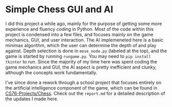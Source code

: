 # Simple Chess GUI and AI

I did this project a while ago, mainly for the purpose of getting some more experience and fluency coding in Python. Most of the code within this project is condensed into a few files, and focuses mainly on the game mechanics, GUI, and user interaction. The AI implemeneted here is a basic minimax algorithm, which the user can determine the depth of and play against. Depth selection is done in `move_node.py` (labeled at the top), and the game is started by running  `rungame.py`. You may need to `pip install tkinter` to run. Since the majority of my time here was spent coding the game mechanics and GUI, the AI aspect is pretty inefficient and clunky, although the concepts work fundamentally. 

I've since done a rework through a school project that focuses entirely on the artificial intelligence component of the game, which can be found in [CS76-Projects/Chess](https://github.com/brendanshaw14/CS-76-Projects/tree/main/Chess). Check out the `report.md` for a detailed description of the updates I made here. 
